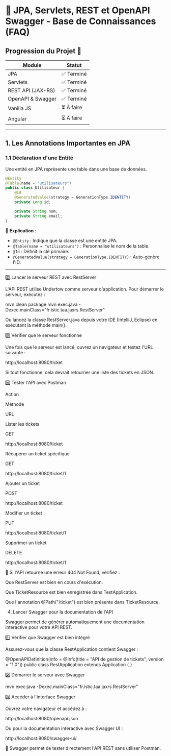 # 📌 JPA, Servlets, REST et OpenAPI Swagger - Base de Connaissances (FAQ)

## **Progression du Projet** 🚀

| **Module** | **Statut** |
|------------|-----------|
| JPA | ✅ Terminé |
| Servlets | ✅ Terminé |
| REST API (JAX-RS) | ✅ Terminé |
| OpenAPI & Swagger | ✅ Terminé |
| Vanilla JS | ⏳ À faire |
| Angular | ⏳ À faire |

---

## **1. Les Annotations Importantes en JPA**

### **1.1 Déclaration d'une Entité**
Une entité en JPA représente une table dans une base de données.
```java
@Entity
@Table(name = "utilisateurs")
public class Utilisateur {
    @Id
    @GeneratedValue(strategy = GenerationType.IDENTITY)
    private Long id;

    private String nom;
    private String email;
}
```
📌 **Explication** :
- `@Entity` : Indique que la classe est une entité JPA.
- `@Table(name = "utilisateurs")` : Personnalise le nom de la table.
- `@Id` : Définit la clé primaire.
- `@GeneratedValue(strategy = GenerationType.IDENTITY)` : Auto-génère l'ID.

---

2️⃣ Lancer le serveur REST avec RestServer

L'API REST utilise Undertow comme serveur d'application. Pour démarrer le serveur, exécutez :

mvn clean package
mvn exec:java -Dexec.mainClass="fr.istic.taa.jaxrs.RestServer"

Ou lancez la classe RestServer.java depuis votre IDE (IntelliJ, Eclipse) en exécutant la méthode main().

3️⃣ Vérifier que le serveur fonctionne

Une fois que le serveur est lancé, ouvrez un navigateur et testez l'URL suivante :

http://localhost:8080/ticket

Si tout fonctionne, cela devrait retourner une liste des tickets en JSON.

4️⃣ Tester l'API avec Postman

Action

Méthode

URL

Lister les tickets

GET

http://localhost:8080/ticket

Récupérer un ticket spécifique

GET

http://localhost:8080/ticket/1

Ajouter un ticket

POST

http://localhost:8080/ticket

Modifier un ticket

PUT

http://localhost:8080/ticket/1

Supprimer un ticket

DELETE

http://localhost:8080/ticket/1

📌 Si l'API retourne une erreur 404 Not Found, vérifiez :

Que RestServer est bien en cours d'exécution.

Que TicketResource est bien enregistrée dans TestApplication.

Que l'annotation @Path("/ticket") est bien présente dans TicketResource.

4. Lancer Swagger pour la documentation de l'API

Swagger permet de générer automatiquement une documentation interactive pour votre API REST.

1️⃣ Vérifier que Swagger est bien intégré

Assurez-vous que la classe RestApplication contient Swagger :

@OpenAPIDefinition(info = @Info(title = "API de gestion de tickets", version = "1.0"))
public class RestApplication extends Application {
}

2️⃣ Démarrer le serveur avec Swagger

mvn exec:java -Dexec.mainClass="fr.istic.taa.jaxrs.RestServer"

3️⃣ Accéder à l'interface Swagger

Ouvrez votre navigateur et accédez à :

http://localhost:8080/openapi.json

Ou pour la documentation interactive avec Swagger UI :

http://localhost:8080/swagger-ui/

📌 Swagger permet de tester directement l'API REST sans utiliser Postman.

